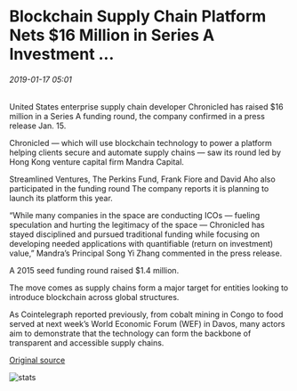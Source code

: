 # Blockchain Supply Chain Platform Nets $16 Million in Series A Investment ...

###### 2019-01-17 05:01

United States enterprise supply chain developer Chronicled has raised $16 million in a Series A funding round, the company confirmed in a press release Jan. 15.

Chronicled — which will use blockchain technology to power a platform helping clients secure and automate supply chains — saw its round led by Hong Kong venture capital firm Mandra Capital.

Streamlined Ventures, The Perkins Fund, Frank Fiore and David Aho also participated in the funding round The company reports it is planning to launch its platform this year.

“While many companies in the space are conducting ICOs — fueling speculation and hurting the legitimacy of the space — Chronicled has stayed disciplined and pursued traditional funding while focusing on developing needed applications with quantifiable (return on investment) value,” Mandra’s Principal Song Yi Zhang commented in the press release.

A 2015 seed funding round raised $1.4 million.

The move comes as supply chains form a major target for entities looking to introduce blockchain across global structures.

As Cointelegraph reported previously, from cobalt mining in Congo to food served at next week’s World Economic Forum (WEF) in Davos, many actors aim to demonstrate that the technology can form the backbone of transparent and accessible supply chains.

[Original source](https://cointelegraph.com/news/blockchain-supply-chain-platform-nets-16-million-in-series-a-investment)

![stats](https://c.statcounter.com/11760860/0/a89fa40b/1/ "stats")